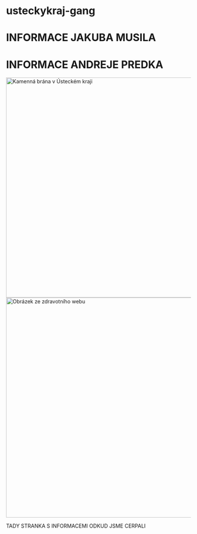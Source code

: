 # usteckykraj-gang
<head>
    <title>Kubovo a Andrejovo hlava!</title>
</head>
<body>
    <h1>
        INFORMACE JAKUBA MUSILA 
    </h1>
    <h1>
        INFORMACE ANDREJE PREDKA
    </h1>
    <img src="https://external-content.duckduckgo.com/iu/?u=https%3A%2F%2Fi2.wp.com%2Fepochanacestach.cz%2Fwp-content%2Fuploads%2F2020%2F04%2Fhappymag-cz.jpg%3Ffit%3D900%252C563%26ssl%3D1&f=1&nofb=1&ipt=d318238e4f33562faec815fb11cf402296e1a2589b7a854897cfdfba983802ca" alt="Kamenná brána v Ústeckém kraji" width="600">
    <img src="https://external-content.duckduckgo.com/iu/?u=https%3A%2F%2Fi0.wp.com%2Fwww.northcarolinahealthnews.org%2Fwp-content%2Fuploads%2F2021%2F07%2FScreen-Shot-2021-07-16-at-16.00.53.png%3Ffit%3D1836%252C1378%26ssl%3D1&f=1&nofb=1&ipt=f2035f56d7f9c411fa30d2ce14cb0040fe4f1e36fcf2a4c1d0f58e0fa0545377" alt="Obrázek ze zdravotního webu" width="600">
<p>TADY STRANKA S INFORMACEMI ODKUD JSME CERPALI</p>
</body>
